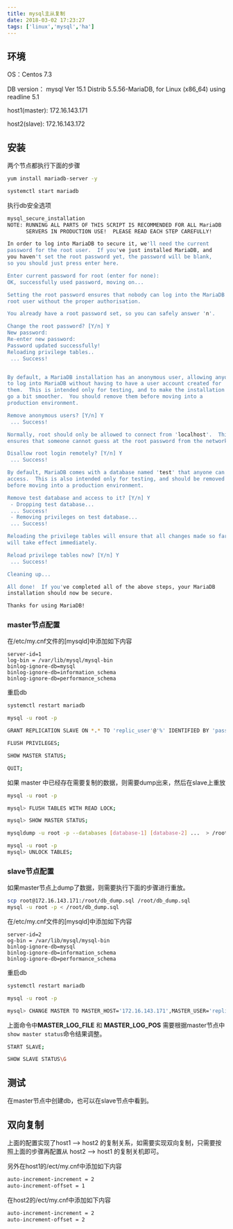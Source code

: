```yaml
---
title: mysql主从复制
date: 2018-03-02 17:23:27
tags: ['linux','mysql','ha']
---
```


## 环境
OS：Centos 7.3

DB version： mysql  Ver 15.1 Distrib 5.5.56-MariaDB, for Linux (x86_64) using readline 5.1

host1(master): 172.16.143.171

host2(slave): 172.16.143.172

## 安装

两个节点都执行下面的步骤

```bash
yum install mariadb-server -y

systemctl start mariadb
```
执行db安全选项

```bash
mysql_secure_installation
NOTE: RUNNING ALL PARTS OF THIS SCRIPT IS RECOMMENDED FOR ALL MariaDB
      SERVERS IN PRODUCTION USE!  PLEASE READ EACH STEP CAREFULLY!

In order to log into MariaDB to secure it, we'll need the current
password for the root user.  If you've just installed MariaDB, and
you haven't set the root password yet, the password will be blank,
so you should just press enter here.

Enter current password for root (enter for none):
OK, successfully used password, moving on...

Setting the root password ensures that nobody can log into the MariaDB
root user without the proper authorisation.

You already have a root password set, so you can safely answer 'n'.

Change the root password? [Y/n] Y
New password:
Re-enter new password:
Password updated successfully!
Reloading privilege tables..
 ... Success!


By default, a MariaDB installation has an anonymous user, allowing anyone
to log into MariaDB without having to have a user account created for
them.  This is intended only for testing, and to make the installation
go a bit smoother.  You should remove them before moving into a
production environment.

Remove anonymous users? [Y/n] Y
 ... Success!

Normally, root should only be allowed to connect from 'localhost'.  This
ensures that someone cannot guess at the root password from the network.

Disallow root login remotely? [Y/n] Y
 ... Success!

By default, MariaDB comes with a database named 'test' that anyone can
access.  This is also intended only for testing, and should be removed
before moving into a production environment.

Remove test database and access to it? [Y/n] Y
 - Dropping test database...
 ... Success!
 - Removing privileges on test database...
 ... Success!

Reloading the privilege tables will ensure that all changes made so far
will take effect immediately.

Reload privilege tables now? [Y/n] Y
 ... Success!

Cleaning up...

All done!  If you've completed all of the above steps, your MariaDB
installation should now be secure.

Thanks for using MariaDB!

```

### master节点配置

在/etc/my.cnf文件的[mysqld]中添加如下内容

```vim
server-id=1
log-bin = /var/lib/mysql/mysql-bin
binlog-ignore-db=mysql
binlog-ignore-db=information_schema
binlog-ignore-db=performance_schema
```

重启db

```bash
systemctl restart mariadb
```

```bash
mysql -u root -p

GRANT REPLICATION SLAVE ON *.* TO 'replic_user'@'%' IDENTIFIED BY 'password';

FLUSH PRIVILEGES;

SHOW MASTER STATUS;

QUIT;
```

如果 master 中已经存在需要复制的数据，则需要dump出来，然后在slave上重放

```bash
mysql -u root -p

mysql> FLUSH TABLES WITH READ LOCK;

mysql> SHOW MASTER STATUS;

```

```bash
mysqldump -u root -p --databases [database-1] [database-2] ...  > /root/db_dump.sql

mysql -u root -p
mysql> UNLOCK TABLES;

```

### slave节点配置

如果master节点上dump了数据，则需要执行下面的步骤进行重放。

```bash
scp root@172.16.143.171:/root/db_dump.sql /root/db_dump.sql
mysql -u root -p < /root/db_dump.sql
```

在/etc/my.cnf文件的[mysqld]中添加如下内容

```vim
server-id=2
og-bin = /var/lib/mysql/mysql-bin
binlog-ignore-db=mysql
binlog-ignore-db=information_schema
binlog-ignore-db=performance_schema
```
重启db

```bash
systemctl restart mariadb
```

```bash
mysql -u root -p

mysql> CHANGE MASTER TO MASTER_HOST='172.16.143.171',MASTER_USER='replic_user', MASTER_PASSWORD='password', MASTER_LOG_FILE='mysql-bin.000001', MASTER_LOG_POS=107;
```
上面命令中<b>MASTER_LOG_FILE</b> 和 <b>MASTER_LOG_POS</b> 需要根据master节点中```show master status```命令结果调整。

```bash
START SLAVE;

SHOW SLAVE STATUS\G
```

## 测试
在master节点中创建db，也可以在slave节点中看到。

## 双向复制
上面的配置实现了host1 --> host2 的复制关系，如需要实现双向复制，只需要按照上面的步骤再配置从 host2 --> host1 的复制关机即可。

另外在host1的/ect/my.cnf中添加如下内容

```bash
auto-increment-increment = 2
auto-increment-offset = 1
```

在host2的/ect/my.cnf中添加如下内容

```bash
auto-increment-increment = 2
auto-increment-offset = 2
```
